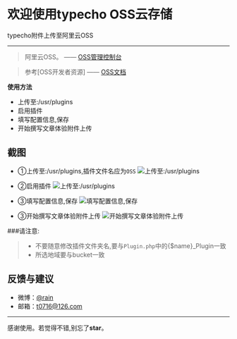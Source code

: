 # 欢迎使用typecho OSS云存储
typecho附件上传至阿里云OSS

******
>阿里云OSS。    —— [OSS管理控制台](https://oss.console.aliyun.com/index)

> 参考[OSS开发者资源]    —— [OSS文档](http://www.aliyun.com/product/oss?spm=5176.2020520105.103.15.HAyFbj#Help) 

**使用方法**
- 上传至:/usr/plugins
- 启用插件
- 填写配置信息,保存
- 开始撰写文章体验附件上传


## 截图
* ①上传至:/usr/plugins,插件文件名应为`OSS`
 ![上传至:/usr/plugins](http://7xnngc.com1.z0.glb.clouddn.com/1.png)

* ②启用插件
 ![上传至:/usr/plugins](http://7xnngc.com1.z0.glb.clouddn.com/2.png)

* ③填写配置信息,保存
 ![填写配置信息,保存](http://7xnngc.com1.z0.glb.clouddn.com/3.png)

* ③开始撰写文章体验附件上传
 ![开始撰写文章体验附件上传](http://7xnngc.com1.z0.glb.clouddn.com/4.png)
 
 
###请注意:
> * 不要随意修改插件文件夹名,要与`Plugin.php`中的{$name}_Plugin一致
> * 所选地域要与bucket一致


## 反馈与建议
- 微博：[@rain](http://weibo.com/u/771772666)
- 邮箱：<t0716@126.com>

---------
感谢使用。若觉得不错,别忘了**star**。